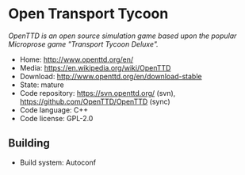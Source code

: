 # Open Transport Tycoon

_OpenTTD is an open source simulation game based upon the popular Microprose game "Transport Tycoon Deluxe"._

- Home: http://www.openttd.org/en/
- Media: https://en.wikipedia.org/wiki/OpenTTD
- Download: http://www.openttd.org/en/download-stable
- State: mature
- Code repository: https://svn.openttd.org/ (svn), https://github.com/OpenTTD/OpenTTD (sync)
- Code language: C++
- Code license: GPL-2.0

## Building

- Build system: Autoconf